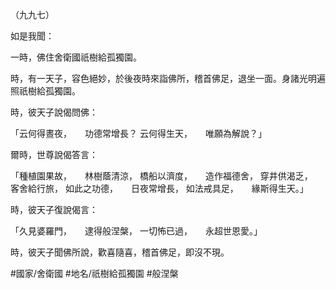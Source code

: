 （九九七）

如是我聞：

一時，佛住舍衛國祇樹給孤獨園。

時，有一天子，容色絕妙，於後夜時來詣佛所，稽首佛足，退坐一面。身諸光明遍照祇樹給孤獨園。

時，彼天子說偈問佛：

「云何得晝夜，　　功德常增長？
云何得生天，　　唯願為解說？」

爾時，世尊說偈答言：

「種植園果故，　　林樹蔭清涼，
橋船以濟度，　　造作福德舍，
穿井供渴乏，　　客舍給行旅，
如此之功德，　　日夜常增長，
如法戒具足，　　緣斯得生天。」

時，彼天子復說偈言：

「久見婆羅門，　　逮得般涅槃，
一切怖已過，　　永超世恩愛。」

時，彼天子聞佛所說，歡喜隨喜，稽首佛足，即沒不現。

#國家/舍衛國
#地名/祇樹給孤獨園
#般涅槃

